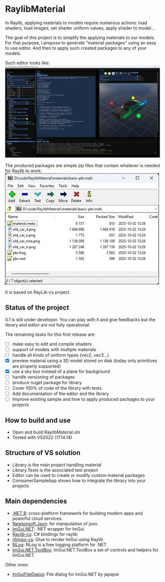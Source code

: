 # RaylibMaterial

In Raylib, applying materials to models require numerous actions: load shaders, load images, set shader uniform values, apply shader to model...

The goal of this project is to simplify the applying materials to our models. For that purpose, I propose to generate "material packages" using an easy to use editor.
And then to apply such created packages to any of your models.

Such editor looks like:
![image info](./docs/Shader-Editor.png)

The produced packages are simple zip files that contain whatever is needed for Raylib to work:
![image info](./docs/package-content.png)

It is based on RayLib-cs project.

## Status of the project

0.1 is still under developer. You can play with it and give feedbacks but the library and editor are not fully operational.

The remaining tasks for this first release are:
* [ ] make easy to edit and compile shaders
* [ ] support of models with multiple materials
* [ ] handle all kinds of uniform types (vec2, vec3...)
* [x] preview material using a 3D model stored on disk (today only primitives are properly supported)
* [x] use a sky box instead of a plane for background
* [ ] handle versioning of packages
* [ ] produce nuget package for library
* [ ] Cover 100% of code of the library with tests
* [ ] Add documentation of the editor and the library
* [ ] Improve existing sample and how to apply produced packages to your projects

## How to build and use

* Open and build RaylibMaterial.sln
* Tested with VS2022 (17.14.14)

## Structure of VS solution

* Library is the main project handling material 
* Library.Tests is the associated test project
* Editor can be used to create or modify custom material packages
* ConsumerSampleApp shows how to integrate the library into your projects

## Main dependencies

* [.NET 8](https://dotnet.microsoft.com/en-us/): cross-platform framework for building modern apps and powerful cloud services.
* [Newtonsoft.Json](https://www.newtonsoft.com/json): for manipulation of json.
* [ImGui.NET](https://github.com/ImGuiNET/ImGui.NET): .NET wrapper for ImGui
* [Raylib-cs](https://github.com/raylib-cs/raylib-cs): C# bindings for raylib
* [rlImgui-cs](https://github.com/raylib-extras/rlImGui-cs): Glue to render ImGui using Raylib
* [NLog](https://github.com/NLog/NLog): NLog is a free logging platform for .NET
* [ImGui.NET.ToolBox](https://github.com/dyze/ImGui.NET.ToolBox): ImGui.NET.ToolBox a set of controls and helpers for ImGui.NET.

Other ones:
* [ImGuiFileDialog](https://github.com/japajoe/ImGuiFileDialog): File dialog for ImGui.NET by japajoe
